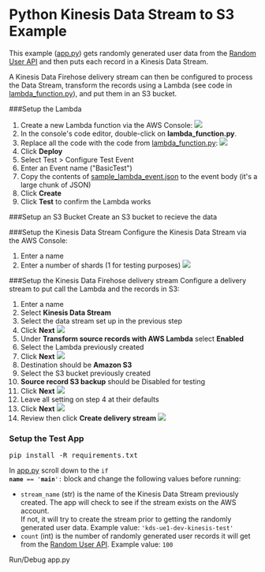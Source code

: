# Python Kinesis Data Stream to S3 Example
This example ([app.py](app.py)) gets randomly generated user data from the [Random User API](https://randomuser.me/) and then puts each record in a Kinesis Data Stream.

A Kinesis Data Firehose delivery stream can then be configured to process the Data Stream, transform the records using a Lambda (see code in [lambda_function.py](lambda_function.py)), and put them in an S3 bucket.

###Setup the Lambda
1. Create a new Lambda function via the AWS Console:
![](img/AWS-console-lambda-create.png)
2. In the console's code editor, double-click on **lambda_function.py**.
3. Replace all the code with the code from [lambda_function.py](lambda_function.py):
![](img/AWS-console-lambda-copy-code.png)
4. Click **Deploy**
5. Select Test > Configure Test Event
6. Enter an Event name ("BasicTest")
7. Copy the contents of [sample_lambda_event.json](sample_lambda_event.json) to the event body (it's a large chunk of JSON)
8. Click **Create**
9. Click **Test** to confirm the Lambda works

###Setup an S3 Bucket
Create an S3 bucket to recieve the data

###Setup the Kinesis Data Stream
Configure the Kinesis Data Stream via the AWS Console:
1. Enter a name
2. Enter a number of shards (1 for testing purposes)
![](img/AWS-console-kinesis-data-stream.png)


###Setup the Kinesis Data Firehose delivery stream
Configure a delivery stream to put call the Lambda and  the records in S3:
1. Enter a name
2. Select **Kinesis Data Stream**
3. Select the data stream set up in the previous step
4. Click **Next**
![](img/AWS-console-kinesis-firehose-1.png)
5. Under **Transform source records with AWS Lambda** select **Enabled**
6. Select the Lambda previously created
7. Click **Next**
![](img/AWS-console-kinesis-firehose-2.png)
8. Destination should be **Amazon S3**
9. Select the S3 bucket previously created
10. **Source record S3 backup** should be Disabled for testing
11. Click **Next**
![](img/AWS-console-kinesis-firehose-3.png)
12. Leave all setting on step 4 at their defaults
13. Click **Next**
![](img/AWS-console-kinesis-firehose-4.png)
14. Review then click **Create delivery stream**
![](img/AWS-console-kinesis-firehose-5.png)

### Setup the Test App
<pre>pip install -R requirements.txt</pre>
In [app.py](app.py) scroll down to the <code>if __name__ == '__main__':</code> block and change the following values before running:
 * <code>stream_name</code> (str) is the name of the Kinesis Data Stream previously created.  The app will check to see if the stream exists on the AWS account.  
If not, it will try to create the stream prior to getting the randomly generated user data.
   Example value: <code>'kds-ue1-dev-kinesis-test'</code>
 * <code>count</code> (int) is the number of randomly generated user records it will get from the [Random User API](https://randomuser.me/). Example value: <code>100</code>

Run/Debug app.py
